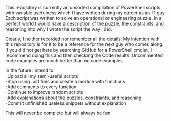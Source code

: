 This repository is currently an unsorted compilation of PowerShell scripts with variable usefulness which I have written during my career as an IT guy. Each script was written to solve an operational or engineering puzzle. In a perfect world I would have a description of the puzzle, the constraints, and reasoning into why I wrote the script the way I did.

Clearly, I neither recorded nor remember all the details. My intention with this repository is for it to be a reference for the next guy who comes along. If you did not get here by searching GitHub for a PowerShell cmdlet, I recommend doing this and then checking the Code results. Uncommented code examples are much better than no code examples.

In the future I intend to:  
-Upload all my semi-useful scripts  
-Stop using .ps1 files and create a module with functions  
-Add comments to every function  
-Continue to improve random scripts  
-Add explanations about the puzzles, constraints, and reasoning  
-Commit unfinished useless snippets without explanation  

This will never be complete but will always be fun.
